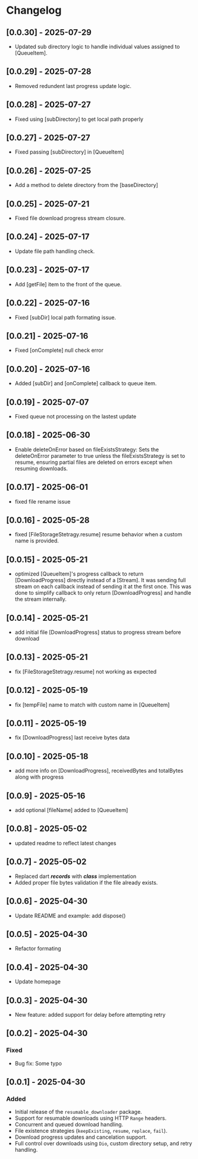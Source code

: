 # Changelog

## [0.0.30] - 2025-07-29

- Updated sub directory logic to handle individual values assigned to [QueueItem].

## [0.0.29] - 2025-07-28

- Removed redundent last progress update logic.

## [0.0.28] - 2025-07-27

- Fixed using [subDirectory] to get local path properly

## [0.0.27] - 2025-07-27

- Fixed passing [subDirectory] in [QueueItem]

## [0.0.26] - 2025-07-25

- Add a method to delete directory from the [baseDirectory]

## [0.0.25] - 2025-07-21

- Fixed file download progress stream closure.

## [0.0.24] - 2025-07-17

- Update file path handling check.

## [0.0.23] - 2025-07-17

- Add [getFile] item to the front of the queue.

## [0.0.22] - 2025-07-16

- Fixed [subDir] local path formating issue.

## [0.0.21] - 2025-07-16

- Fixed [onComplete] null check error

## [0.0.20] - 2025-07-16

- Added [subDir] and [onComplete] callback to queue item.

## [0.0.19] - 2025-07-07

- Fixed queue not processing on the lastest update

## [0.0.18] - 2025-06-30

- Enable deleteOnError based on fileExistsStrategy: Sets the deleteOnError parameter to true unless the fileExistsStrategy is set to resume, ensuring partial files are deleted on errors except when resuming downloads.

## [0.0.17] - 2025-06-01

- fixed file rename issue

## [0.0.16] - 2025-05-28

- fixed [FileStorageStetragy.resume] resume behavior when a custom name is provided.

## [0.0.15] - 2025-05-21

- optimized [QueueItem]'s progress callback to return [DownloadProgress] directly instead of a [Stream]. It was sending full stream on each callback instead of sending it at the first once. This was done to simplify callback to only return [DownloadProgress] and handle the stream internally.

## [0.0.14] - 2025-05-21

- add initial file [DownloadProgress] status to progress stream before download

## [0.0.13] - 2025-05-21

- fix [FileStorageStetragy.resume] not working as expected

## [0.0.12] - 2025-05-19

- fix [tempFile] name to match with custom name in [QueueItem]

## [0.0.11] - 2025-05-19

- fix [DownloadProgress] last receive bytes data

## [0.0.10] - 2025-05-18

- add more info on [DownloadProgress], receivedBytes and totalBytes along with progress

## [0.0.9] - 2025-05-16

- add optional [fileName] added to [QueueItem]

## [0.0.8] - 2025-05-02

- updated readme to reflect latest changes

## [0.0.7] - 2025-05-02

- Replaced dart ***records*** with ***class*** implementation
- Added proper file bytes validation if the file already exists.

## [0.0.6] - 2025-04-30

- Update README and example: add dispose()

## [0.0.5] - 2025-04-30

- Refactor formating

## [0.0.4] - 2025-04-30

- Update homepage

## [0.0.3] - 2025-04-30

- New feature: added support for delay before attempting retry

## [0.0.2] - 2025-04-30

### Fixed

- Bug fix: Some typo

## [0.0.1] - 2025-04-30

### Added

- Initial release of the `resumable_downloader` package.
- Support for resumable downloads using HTTP `Range` headers.
- Concurrent and queued download handling.
- File existence strategies (`keepExisting`, `resume`, `replace`, `fail`).
- Download progress updates and cancelation support.
- Full control over downloads using `Dio`, custom directory setup, and retry handling.
